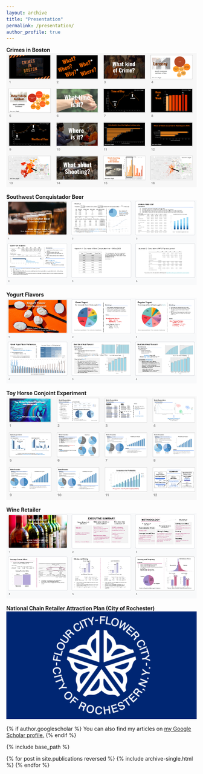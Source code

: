 ```yaml
---
layout: archive
title: "Presentation"
permalink: /presentation/
author_profile: true
---
```

**Crimes in Boston**
<br />
![](/images/1.png)

**Southwest Conquistador Beer**
<br />
![](/images/2.png)

**Yogurt Flavors**
<br />
![](/images/3.png)

**Toy Horse Conjoint Experiment**
<br />
![](/images/4.png)

**Wine Retailer**
<br />
![](/images/5.png)

**National Chain Retailer Attraction Plan (City of Rochester)**
<br />
![](/images/cofr.png)

{% if author.googlescholar %}
  You can also find my articles on <u><a href="{{author.googlescholar}}">my Google Scholar profile</a>.</u>
{% endif %}

{% include base_path %}

{% for post in site.publications reversed %}
  {% include archive-single.html %}
{% endfor %}
